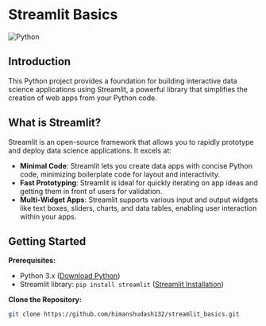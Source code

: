 # Streamlit Basics

![Python](https://www.python.org/)

## Introduction

This Python project provides a foundation for building interactive data science applications using Streamlit, a powerful library that simplifies the creation of web apps from your Python code.

## What is Streamlit?

Streamlit is an open-source framework that allows you to rapidly prototype and deploy data science applications. It excels at:

- **Minimal Code**: Streamlit lets you create data apps with concise Python code, minimizing boilerplate code for layout and interactivity.
- **Fast Prototyping**: Streamlit is ideal for quickly iterating on app ideas and getting them in front of users for validation.
- **Multi-Widget Apps**: Streamlit supports various input and output widgets like text boxes, sliders, charts, and data tables, enabling user interaction within your apps.

## Getting Started

**Prerequisites:**
- Python 3.x ([Download Python](https://www.python.org/downloads/))
- Streamlit library: `pip install streamlit` ([Streamlit Installation](https://streamlit.io/))

**Clone the Repository:**
```bash
git clone https://github.com/himanshudash132/streamlit_basics.git
